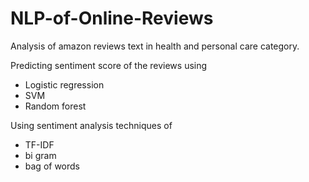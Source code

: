 # NLP-of-Online-Reviews

Analysis of amazon reviews text in health and personal care category.

Predicting sentiment score of the reviews using 
- Logistic regression
- SVM
- Random forest 

Using sentiment analysis techniques of 
- TF-IDF
- bi gram
- bag of words
